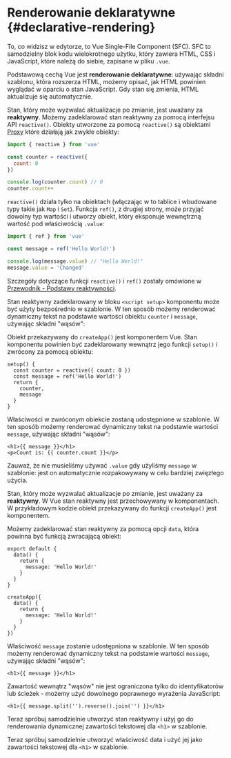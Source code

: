 # Renderowanie deklaratywne {#declarative-rendering}

<div class="sfc">

To, co widzisz w edytorze, to Vue Single-File Component (SFC). SFC to samodzielny blok kodu wielokrotnego użytku, który zawiera HTML, CSS i JavaScript, które należą do siebie, zapisane w pliku `.vue`.

</div>

Podstawową cechą Vue jest **renderowanie deklaratywne**: używając składni szablonu, która rozszerza HTML, możemy opisać, jak HTML powinien wyglądać w oparciu o stan JavaScript. Gdy stan się zmienia, HTML aktualizuje się automatycznie.

<div class="composition-api">

Stan, który może wyzwalać aktualizacje po zmianie, jest uważany za **reaktywny**. Możemy zadeklarować stan reaktywny za pomocą interfejsu API `reactive()`. Obiekty utworzone za pomocą `reactive()` są obiektami [Proxy](https://developer.mozilla.org/en-US/docs/Web/JavaScript/Reference/Global_Objects/Proxy) które działają jak zwykłe obiekty:

```js
import { reactive } from 'vue'

const counter = reactive({
  count: 0
})

console.log(counter.count) // 0
counter.count++
```

`reactive()` działa tylko na obiektach (włączając w to tablice i wbudowane typy takie jak `Map` i `Set`). Funkcja `ref()`, z drugiej strony, może przyjąć dowolny typ wartości i utworzy obiekt, który eksponuje wewnętrzną wartość pod właściwością `.value`:

```js
import { ref } from 'vue'

const message = ref('Hello World!')

console.log(message.value) // "Hello World!"
message.value = 'Changed'
```

Szczegóły dotyczące funkcji `reactive()` i `ref()` zostały omówione w <a target="_blank" href="/guide/essentials/reactivity-fundamentals.html">Przewodnik - Podstawy reaktywności</a>.

<div class="sfc">

Stan reaktywny zadeklarowany w bloku `<script setup>` komponentu może być użyty bezpośrednio w szablonie. W ten sposób możemy renderować dynamiczny tekst na podstawie wartości obiektu `counter` i `message`, używając składni "wąsów":

</div>

<div class="html">

Obiekt przekazywany do `createApp()` jest komponentem Vue. Stan komponentu powinien być zadeklarowany wewnątrz jego funkcji `setup()` i zwrócony za pomocą obiektu:

```js{2,5}
setup() {
  const counter = reactive({ count: 0 })
  const message = ref('Hello World!')
  return {
    counter,
    message
  }
}
```

Właściwości w zwróconym obiekcie zostaną udostępnione w szablonie. W ten sposób możemy renderować dynamiczny tekst na podstawie wartości `message`, używając składni "wąsów":

</div>

```vue-html
<h1>{{ message }}</h1>
<p>Count is: {{ counter.count }}</p>
```

Zauważ, że nie musieliśmy używać `.value` gdy użyliśmy `message` w szablonie: jest on automatycznie rozpakowywany w celu bardziej zwięzłego użycia.

</div>

<div class="options-api">

Stan, który może wyzwalać aktualizacje po zmianie, jest uważany za **reaktywny**. W Vue stan reaktywny jest przechowywany w komponentach. <span class="html">W przykładowym kodzie obiekt przekazywany do funkcji `createApp()` jest komponentem.</span>

Możemy zadeklarować stan reaktywny za pomocą opcji `data`, która powinna być funkcją zwracającą obiekt:

<div class="sfc">

```js{3-5}
export default {
  data() {
    return {
      message: 'Hello World!'
    }
  }
}
```

</div>
<div class="html">

```js{3-5}
createApp({
  data() {
    return {
      message: 'Hello World!'
    }
  }
})
```

</div>

Właściwość `message` zostanie udostępniona w szablonie. W ten sposób możemy renderować dynamiczny tekst na podstawie wartości `message`, używając składni "wąsów":

```vue-html
<h1>{{ message }}</h1>
```

</div>

Zawartość wewnątrz "wąsów" nie jest ograniczona tylko do identyfikatorów lub ścieżek - możemy użyć dowolnego poprawnego wyrażenia JavaScript:

```vue-html
<h1>{{ message.split('').reverse().join('') }}</h1>
```

<div class="composition-api">

Teraz spróbuj samodzielnie utworzyć stan reaktywny i użyj go do renderowania dynamicznej zawartości tekstowej dla `<h1>` w szablonie.

</div>

<div class="options-api">

Teraz spróbuj samodzielnie utworzyć właściwość data i użyć jej jako zawartości tekstowej dla `<h1>` w szablonie.

</div>
